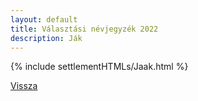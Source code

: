 ```yaml
---
layout: default
title: Választási névjegyzék 2022
description: Ják
---
```


{% include settlementHTMLs/Jaak.html %}

[Vissza](../)